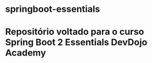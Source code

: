 # springboot-essentials

# Repositório voltado para o curso Spring Boot 2 Essentials DevDojo Academy